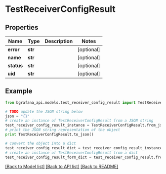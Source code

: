 # TestReceiverConfigResult


## Properties
Name | Type | Description | Notes
------------ | ------------- | ------------- | -------------
**error** | **str** |  | [optional] 
**name** | **str** |  | [optional] 
**status** | **str** |  | [optional] 
**uid** | **str** |  | [optional] 

## Example

```python
from bgrafana_api.models.test_receiver_config_result import TestReceiverConfigResult

# TODO update the JSON string below
json = "{}"
# create an instance of TestReceiverConfigResult from a JSON string
test_receiver_config_result_instance = TestReceiverConfigResult.from_json(json)
# print the JSON string representation of the object
print TestReceiverConfigResult.to_json()

# convert the object into a dict
test_receiver_config_result_dict = test_receiver_config_result_instance.to_dict()
# create an instance of TestReceiverConfigResult from a dict
test_receiver_config_result_form_dict = test_receiver_config_result.from_dict(test_receiver_config_result_dict)
```
[[Back to Model list]](../README.md#documentation-for-models) [[Back to API list]](../README.md#documentation-for-api-endpoints) [[Back to README]](../README.md)


